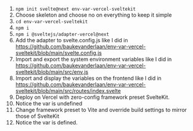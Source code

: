 1. `npm init svelte@next env-var-vercel-sveltekit`
2. Choose skeleton and choose no on everything to keep it simple
3. `cd env-var-vercel-sveltekit`
4. `npm i`
5. `npm i @sveltejs/adapter-vercel@next`
6. Add the adapter to svelte.config.js like I did in https://github.com/baukevanderlaan/env-var-vercel-sveltekit/blob/main/svelte.config.js
7. Import and export the system environment variables like I did in https://github.com/baukevanderlaan/env-var-vercel-sveltekit/blob/main/src/env.js
8. Import and display the variables on the frontend like I did in https://github.com/baukevanderlaan/env-var-vercel-sveltekit/blob/main/src/routes/index.svelte
9. Deploy on Vercel with zero-config framework preset SvelteKit.
10. Notice the var is undefined
11. Change framework preset to Vite and override build settings to mirror those of SvelteKit
12. Notice the var is defined.
